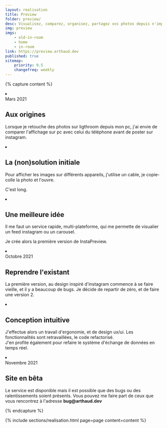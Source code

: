 ```yaml
---
layout: realisation
title: Preview
folder: preview/
desc: Visualisez, comparez, organisez, partagez vos photos depuis n'importe quel appareil.
img: preview
imgs: 
    - old-in-room
    - home
    - in-room
link: https://preview.arthaud.dev
published: true
sitemap: 
    priority: 0.5
    changefreq: weekly
---
```


{% capture content %}
<li class="swiper-slide" data-cover="preview">
    <div class="intro-card">
        <span>Mars 2021</span>
        <h2>Aux origines</h2>
        <p>
            Lorsque je retouche des photos sur ligthroom depuis mon pc, j'ai envie de comparer l'affichage sur pc avec celui du téléphone avant de poster sur instagram.
        </p>
    </div>
</li>
<li class="swiper-slide" data-cover="preview">
    <div class="intro-card">
        <!-- <span>Mars 2021</span> -->
        <h2>La (non)solution initiale</h2>
        <p>
            Pour afficher les images sur différents appareils, j'utilise un cable, je copie-colle la photo et l'ouvre.
        </p>
        <p class="pt">
            C'est long.
        </p>
    </div>
</li>
<li class="swiper-slide" data-cover="old-in-room">
    <div class="intro-card">
        <!-- <span>Mars 2021</span> -->
        <h2>Une meilleure idée</h2>
        <p>
            Il me faut un service rapide, multi-plateforme, qui me permette de visualier un feed instagram ou un carousel.<br>
        </p>
        <p class="pt">
            Je crée alors la première version de InstaPreview.
        </p>
    </div>
</li>
<li class="swiper-slide" data-cover="home">
    <div class="intro-card">
        <span>Octobre 2021</span>
        <h2>Reprendre l'existant</h2>
        <p>
            La première version, au design inspiré d'instagram commence à se faire vieille, et il y a beaucoup de bugs. Je décide de repartir de zéro, et de faire une version 2.
        </p>
    </div>
</li>
<li class="swiper-slide" data-cover="in-room">
    <div class="intro-card">
        <!-- <span>Octobre 2021</span> -->
        <h2>Conception intuitive</h2>
        <p>
            J'effectue alors un travail d'ergonomie, et de design ux/ui. Les fonctionnalités sont retravaillées, le code refactorisé.<br>
            J'en profite également pour refaire le système d'échange de données en temps réel.
        </p>
    </div>
</li>
<li class="swiper-slide" data-cover="in-room">
    <div class="intro-card">
        <span>Novembre 2021</span>
        <h2>Site en bêta</h2>
        <p>
            Le service est disponible mais il est possible que des bugs ou des ralentissements soient présents. Vous pouvez me faire part de ceux que vous rencontrez à l'adresse <b>bug@arthaud.dev</b>
        </p>
    </div>
</li>
{% endcapture %}

{% 
    include sections/realisation.html
    page=page
    content=content
%}
